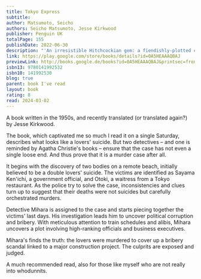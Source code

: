 ```yaml
---  
title: Tokyo Express  
subtitle:   
author: Matsumoto, Seicho  
authors: Seicho Matsumoto, Jesse Kirkwood  
publisher: Penguin UK  
totalPage: 155  
publishDate: 2022-06-30  
description: "'An irresistible Hitchcockian gem: a fiendishly-plotted crime novel told in crisp, elegant prose' Paula Hawkins, author of The Girl on the Train 'Matsumoto was Japan's Agatha Christie' Laura Hackett, The Sunday Times 'It was a puzzle with no solution. But he did not lose heart.' In a rocky cove in the bay of Hakata, the bodies of a young and beautiful couple are discovered. Stood in the coast's wind and cold, the police see nothing to investigate: the flush of the couple's cheeks speaks clearly of cyanide, of a lovers' suicide. But in the eyes of two men, Torigai Jutaro, a senior detective, and Kiichi Mihara, a young gun from Tokyo, something is not quite right. Together, they begin to pick at the knot of a unique and calculated crime... Now widely available in English for the first time, Tokyo Express is celebrated around the world as Seicho Matsumoto's masterpiece - and as one of the most fiendish puzzles ever written."  
link: https://play.google.com/store/books/details?id=0A5HEAAAQBAJ  
previewLink: http://books.google.de/books?id=0A5HEAAAQBAJ&printsec=frontcover&dq=tokyo+express&hl=&as_pt=BOOKS&cd=2&source=gbs_api  
isbn13: 9780141992532  
isbn10: 141992530  
blog: true  
parent: book I've read  
layout: book  
rating: 8  
read: 2024-03-02  
---  
```

  
A book written in the 1950s, and recently translated (or translated again?) by Jesse Kirkwood.  
  
The book, which captivated me so much I read it on a single Saturday, describes what looks like a lovers' suicide. But two detectives – and one is reminded by Agatha Christie's books – ensure that the case has not even a single loose end. And thus prove that it is a murder case after all.  
  
It begins with the discovery of two bodies on a remote beach, initially believed to be a double lovers' suicide. The victims are identified as Sayama Ken'ichi, a government official, and Otoki, a waitress from a Tokyo restaurant. As the police try to solve the case, inconsistencies and clues turn up to suggest that their deaths were not suicides but carefully orchestrated murders.  
  
Detective Mihara is assigned to the case and starts piecing together the victims' last days. His investigation leads him to uncover political corruption and bribery. With meticulous attention to train schedules and alibis, Mihara uncovers a plot involving high-ranking officials and business executives.  
  
Mihara's finds the truth: the lovers were murdered to cover up a bribery scandal linked to a major construction project. The culprits are exposed and judged.  
  
A much recommended read, also for those like myself who are not really into whodunnits. 